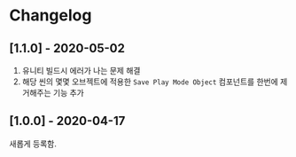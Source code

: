 # Changelog

## [1.1.0] - 2020-05-02

1. 유니티 빌드시 에러가 나는 문제 해결
2. 해당 씬의 몇몇 오브젝트에 적용한 `Save Play Mode Object` 컴포넌트를 한번에 제거해주는 기능 추가

## [1.0.0] - 2020-04-17

새롭게 등록함.
